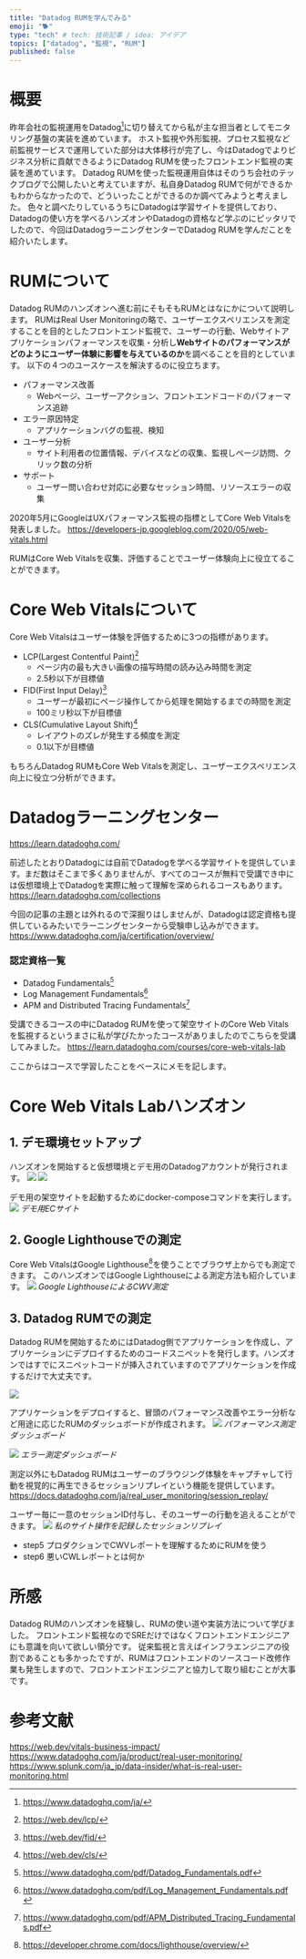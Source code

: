 ```yaml
---
title: "Datadog RUMを学んでみる"
emoji: "🐕"
type: "tech" # tech: 技術記事 / idea: アイデア
topics: ["datadog", "監視", "RUM"]
published: false
---
```


# 概要
昨年会社の監視運用をDatadog[^1]に切り替えてから私が主な担当者としてモニタリング基盤の実装を進めています。
ホスト監視や外形監視、プロセス監視など前監視サービスで運用していた部分は大体移行が完了し、今はDatadogでよりビジネス分析に貢献できるようにDatadog RUMを使ったフロントエンド監視の実装を進めています。
Datadog RUMを使った監視運用自体はそのうち会社のテックブログで公開したいと考えていますが、私自身Datadog RUMで何ができるかもわからなかったので、どういったことができるのか調べてみようと考えました。
色々と調べたりしているうちにDatadogは学習サイトを提供しており、Datadogの使い方を学べるハンズオンやDatadogの資格など学ぶのにピッタリでしたので、今回はDatadogラーニングセンターでDatadog RUMを学んだことを紹介いたします。

[^1]: https://www.datadoghq.com/ja/

# RUMについて
Datadog RUMのハンズオンへ進む前にそもそもRUMとはなにかについて説明します。
RUMはReal User Monitoringの略で、ユーザーエクスペリエンスを測定することを目的としたフロントエンド監視で、ユーザーの行動、Webサイトアプリケーションパフォーマンスを収集・分析し**Webサイトのパフォーマンスがどのようにユーザー体験に影響を与えているのか**を調べることを目的としています。
以下の４つのユースケースを解決するのに役立ちます。
- パフォーマンス改善
    - Webページ、ユーザーアクション、フロントエンドコードのパフォーマンス追跡
- エラー原因特定
    - アプリケーションバグの監視、検知
- ユーザー分析
    - サイト利用者の位置情報、デバイスなどの収集、監視しページ訪問、クリック数の分析
- サポート
    - ユーザー問い合わせ対応に必要なセッション時間、リソースエラーの収集

2020年5月にGoogleはUXパフォーマンス監視の指標としてCore Web Vitalsを発表しました。
https://developers-jp.googleblog.com/2020/05/web-vitals.html

RUMはCore Web Vitalsを収集、評価することでユーザー体験向上に役立てることができます。

# Core Web Vitalsについて
Core Web Vitalsはユーザー体験を評価するために3つの指標があります。
- LCP(Largest Contentful Paint)[^2]
    - ページ内の最も大きい画像の描写時間の読み込み時間を測定
    - 2.5秒以下が目標値
- FID(First Input Delay)[^3]
    - ユーザーが最初にページ操作してから処理を開始するまでの時間を測定
    - 100ミリ秒以下が目標値
- CLS(Cumulative Layout Shift)[^4]
    - レイアウトのズレが発生する頻度を測定
    - 0.1以下が目標値

[^2]: https://web.dev/lcp/
[^3]: https://web.dev/fid/
[^4]: https://web.dev/cls/

もちろんDatadog RUMもCore Web Vitalsを測定し、ユーザーエクスペリエンス向上に役立つ分析ができます。

# Datadogラーニングセンター
https://learn.datadoghq.com/

前述したとおりDatadogには自前でDatadogを学べる学習サイトを提供しています。まだ数はそこまで多くありませんが、すべてのコースが無料で受講でき中には仮想環境上でDatadogを実際に触って理解を深められるコースもあります。
https://learn.datadoghq.com/collections

今回の記事の主題とは外れるので深掘りはしませんが、Datadogは認定資格も提供しているみたいでラーニングセンターから受験申し込みができます。
https://www.datadoghq.com/ja/certification/overview/
### 認定資格一覧
- Datadog Fundamentals[^5]
- Log Management Fundamentals[^6]
- APM and Distributed Tracing Fundamentals[^7]

受講できるコースの中にDatadog RUMを使って架空サイトのCore Web Vitalsを監視するというまさに私が学びたかったコースがありましたのでこちらを受講してみました。
https://learn.datadoghq.com/courses/core-web-vitals-lab



[^5]: https://www.datadoghq.com/pdf/Datadog_Fundamentals.pdf
[^6]: https://www.datadoghq.com/pdf/Log_Management_Fundamentals.pdf
[^7]: https://www.datadoghq.com/pdf/APM_Distributed_Tracing_Fundamentals.pdf

ここからはコースで学習したことをベースにメモを記します。

# Core Web Vitals Labハンズオン
## 1. デモ環境セットアップ
ハンズオンを開始すると仮想環境とデモ用のDatadogアカウントが発行されます。
![](/images/datadog-rum-handson/image1.png)
![](/images/datadog-rum-handson/image2.png)

デモ用の架空サイトを起動するためにdocker-composeコマンドを実行します。
![](/images/datadog-rum-handson/image3.png)
*デモ用ECサイト*


## 2. Google Lighthouseでの測定
Core Web VitalsはGoogle Lighthouse[^8]を使うことでブラウザ上からでも測定できます。
このハンズオンではGoogle Lighthouseによる測定方法も紹介しています。
![](/images/datadog-rum-handson/image4.png)
*Google LighthouseによるCWV測定*

[^8]: https://developer.chrome.com/docs/lighthouse/overview/


## 3. Datadog RUMでの測定
Datadog RUMを開始するためにはDatadog側でアプリケーションを作成し、アプリケーションにデプロイするためのコードスニペットを発行します。ハンズオンではすでにスニペットコードが挿入されていますのでアプリケーションを作成するだけで大丈夫です。

![](/images/datadog-rum-handson/image5.png)

アプリケーションをデプロイすると、冒頭のパフォーマンス改善やエラー分析など用途に応じたRUMのダッシュボードが作成されます。
![](/images/datadog-rum-handson/image6.png)
*パフォーマンス測定ダッシュボード*

![](/images/datadog-rum-handson/image7.png)
*エラー測定ダッシュボード*

測定以外にもDatadog RUMはユーザーのブラウジング体験をキャプチャして行動を視覚的に再生できるセッションリプレイという機能を提供しています。
https://docs.datadoghq.com/ja/real_user_monitoring/session_replay/

ユーザー毎に一意のセッションID付与し、そのユーザーの行動を追えることができます。
![](/images/datadog-rum-handson/image8.png)
*私のサイト操作を記録したセッションリプレイ*

- step5 プロダクションでCWVレポートを理解するためにRUMを使う
- step6 悪いCWLレポートとは何か


# 所感
Datadog RUMのハンズオンを経験し、RUMの使い道や実装方法について学びました。
フロントエンド監視なのでSREだけではなくフロントエンドエンジニアにも意識を向いて欲しい領分です。
従来監視と言えばインフラエンジニアの役割であることも多かったですが、RUMはフロントエンドのソースコード改修作業も発生しますので、フロントエンドエンジニアと協力して取り組むことが大事です。

# 参考文献
https://web.dev/vitals-business-impact/
https://www.datadoghq.com/ja/product/real-user-monitoring/
https://www.splunk.com/ja_jp/data-insider/what-is-real-user-monitoring.html